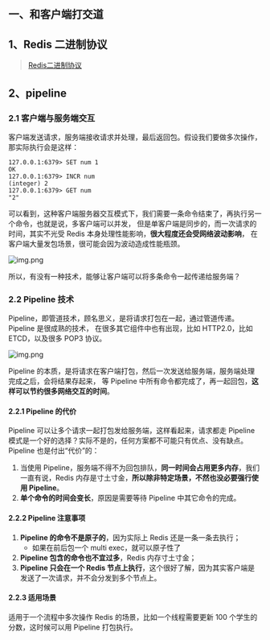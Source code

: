 ## 一、和客户端打交道

## 1、Redis 二进制协议

> [Redis二进制协议](https://ls8sck0zrg.feishu.cn/wiki/wikcnbh8oUNZNgH8Q7fGahqQ7vd "Redis二进制协议")
> 

## 2、pipeline 

### 2.1 客户端与服务端交互

客户端发送请求，服务端接收请求并处理，最后返回包。假设我们要做多次操作，那实际执行会是这样：

```text
127.0.0.1:6379> SET num 1
OK
127.0.0.1:6379> INCR num
(integer) 2
127.0.0.1:6379> GET num
"2"
```

可以看到，这种客户端服务器交互模式下，我们需要一条命令结束了，再执行另一个命令，也就是说，多客户端可以并发，
但是单客户端是同步的，而一次请求的时间，其实不光受 Redis 本身处理性能影响，**很大程度还会受网络波动影响**，
在客户端大量发包场景，很可能会因为波动造成性能瓶颈。

![img.png](picture/4）2.1-1.png)

所以，有没有一种技术，能够让客户端可以将多条命令一起传递给服务端？

### 2.2 Pipeline 技术

Pipeline，即管道技术，顾名思义，是将请求打包在一起，通过管道传递。Pipeline 是很成熟的技术，
在很多其它组件中也有出现，比如 HTTP2.0，比如 ETCD，以及很多 POP3 协议。

![img.png](picture/4）2.2-1.png)

Pipeline 的本质，是将请求在客户端打包，然后一次发送给服务端，服务端处理完成之后，会将结果存起来，
等 Pipeline 中所有命令都完成了，再一起回包，**这样可以节约很多网络交互的时间**。

#### 2.2.1 Pipeline 的代价

Pipeline 可以让多个请求一起打包发给服务端，这样看起来，请求都走 Pipeline 模式是一个好的选择？实际不是的，任何方案都不可能只有优点、没有缺点。Pipeline 也是付出“代价”的：
1. 当使用 Pipeline，服务端不得不为回包排队，**同一时间会占用更多内存**，我们一直有说，Redis 内存是寸土寸金，**所以除非特定场景，不然也没必要强行使用 Pipeline**。
2. **单个命令的时间会变长**，原因是需要等待 Pipeline 中其它命令的完成。

#### 2.2.2 Pipeline 注意事项

1. **Pipeline 的命令不是原子的**，因为实际上 Redis 还是一条一条去执行；
   - 如果在前后包一个 multi exec，就可以原子性了
2. **Pipeline 包含的命令也不宜过多**，Redis 内存寸土寸金；
3. **Pipeline 只会在一个 Redis 节点上执行**，这个很好了解，因为其实客户端是发送了一次请求，并不会分发到多个节点上。

#### 2.2.3 适用场景

适用于一个流程中多次操作 Redis 的场景，比如一个线程需要更新 100 个学生的分数，这时候可以用 Pipeline 打包执行。












